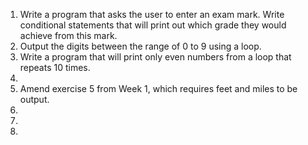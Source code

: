 1. Write a program that asks the user to enter an exam mark. Write conditional statements that will print out which grade they would achieve from this mark. 
  2. Output the digits between the range of 0 to 9 using a loop.   
  3. Write a program that will print only even numbers from a loop that repeats 10 times.     
  4. 
  5. Amend exercise 5 from Week 1, which requires feet and miles to be output. 
  6. 
  7. 
  8. 